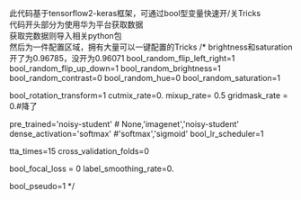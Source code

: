 此代码基于tensorflow2-keras框架，可通过bool型变量快速开/关Tricks  
代码开头部分为使用华为平台获取数据  
获取完数据则导入相关python包  
然后为一件配置区域，拥有大量可以一键配置的Tricks
/*
brightness和saturation开了为0.96785，没开为0.96071
bool_random_flip_left_right=1
bool_random_flip_up_down=1
bool_random_brightness=1
bool_random_contrast=0
bool_random_hue=0
bool_random_saturation=1

bool_rotation_transform=1
cutmix_rate=0.
mixup_rate= 0.5
gridmask_rate = 0.#降了

pre_trained='noisy-student' # None,'imagenet','noisy-student' 
dense_activation='softmax' #'softmax','sigmoid'
bool_lr_scheduler=1       

tta_times=15
cross_validation_folds=0

bool_focal_loss = 0
label_smoothing_rate=0.

bool_pseudo=1
*/
